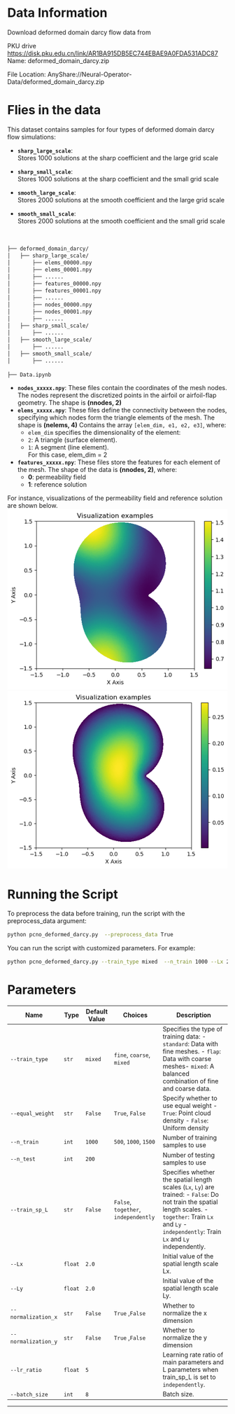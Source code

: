 # Data Information

Download deformed domain darcy flow data  from 

PKU drive
https://disk.pku.edu.cn/link/AR1BA915DB5EC744EBAE9A0FDA531ADC87
Name: deformed_domain_darcy.zip

File Location: AnyShare://Neural-Operator-Data/deformed_domain_darcy.zip

# Flies in the data
This dataset contains samples for four types of deformed domain darcy flow simulations: 
- **`sharp_large_scale`**:  
  Stores 1000 solutions at the sharp coefficient and the large grid scale

- **`sharp_small_scale`**:  
  Stores 1000 solutions at the sharp coefficient and the small grid scale

- **`smooth_large_scale`**:  
  Stores 2000 solutions at the smooth coefficient and the large grid scale

- **`smooth_small_scale`**:  
  Stores 2000 solutions at the smooth coefficient and the small grid scale


<pre style="white-space: pre-wrap;"><code>

├── deformed_domain_darcy/
│   ├── sharp_large_scale/
│       ├── elems_00000.npy
│       ├── elems_00001.npy
│       ├── ......
│       ├── features_00000.npy
│       ├── features_00001.npy
│       ├── ......
│       ├── nodes_00000.npy
│       ├── nodes_00001.npy
│       ├── ......
│   ├── sharp_small_scale/
│       ├── ......
│   ├── smooth_large_scale/
│       ├── ......
│   ├── smooth_small_scale/
│       ├── ......

├── Data.ipynb
</code></pre>

- **`nodes_xxxxx.npy`**: These files contain the coordinates of the mesh nodes. The nodes represent the discretized points in the airfoil or airfoil-flap geometry. The shape is **(nnodes, 2)** 
- **`elems_xxxxx.npy`**: These files define the connectivity between the nodes, specifying which nodes form the triangle elements of the mesh. The shape is **(nelems, 4)** Contains the array `[elem_dim, e1, e2, e3]`, where:  
    - `elem_dim` specifies the dimensionality of the element:  
    - `2`: A triangle (surface element).  
    - `1`: A segment (line element).   
    For this case, elem_dim = 2
- **`features_xxxxx.npy`**: These files store the features for each element of the mesh. The shape of the data is **(nnodes, 2)**, where:
  - **0**: permeability field
  - **1**: reference solution

For instance, visualizations of the permeability field and reference solution are shown below.
![permeability field](readme_fig/permeability_field.png)
![reference solution](readme_fig/solution.png)

# Running the Script
To preprocess the data before training, run the script with the preprocess_data argument:
```bash
python pcno_deformed_darcy.py  --preprocess_data True
```

You can run the script with customized parameters. For example:
```bash
python pcno_deformed_darcy.py --train_type mixed  --n_train 1000 --Lx 2.0 --Ly 2.0 --lr_ratio 5
```

# Parameters

| Name             | Type    | Default Value | Choices                              | Description                                                                                                                                                                                                        |
| ---------------- | ------- | ------------- | ------------------------------------ | ------------------------------------------------------------------------------------------------------------------------------------------------------------------------------------------------------------------ |
| `--train_type`   | `str`   | `mixed`       | `fine`, `coarse`, `mixed`          | Specifies the type of training data:   - `standard`: Data with fine meshes.  - `flap`: Data with coarse meshes- `mixed`: A balanced combination of fine and coarse data.                    |
| `--equal_weight` | `str`   |  `False`        | `True`, `False`           | Specify whether to use equal weight   - `True`: Point cloud density - `False`: Uniform density|
| `--n_train`      | `int`   | `1000`        | `500`, `1000`, `1500`                | Number of training samples to use|
| `--n_test`       | `int`   | `200`         |              | Number of testing samples to use|
| `--train_sp_L`   | `str`   | `False`       | `False`, `together`, `independently` | Specifies whether the spatial length scales (`Lx`, `Ly`) are trained:  - `False`: Do not train the spatial length scales. - `together`: Train `Lx` and `Ly`  - `independently`: Train `Lx` and `Ly` independently. |
| `--Lx`           | `float` | `2.0`         |                                      | Initial value of the spatial length scale Lx.                                                                                                                                                                      |
| `--Ly`           | `float` | `2.0`         |                                      | Initial value of the spatial length scale Ly.                                                                                                                                                                      |
| `--normalization_x`           | `str` | `False`         |        `True`  ,`False`                           | Whether to normalize the x dimension                                                                                                                                                                    |
| `--normalization_y`           | `str` | `False`         |        `True`  ,`False`                            | Whether to normalize the y dimension                                                                                                                                          |
| `--lr_ratio`     | `float` | `5`          |                                      | Learning rate ratio of main parameters and L parameters when train_sp_L is set to `independently`. |
| `--batch_size`     | `int` | `8`          |                                      | Batch size. |
---


